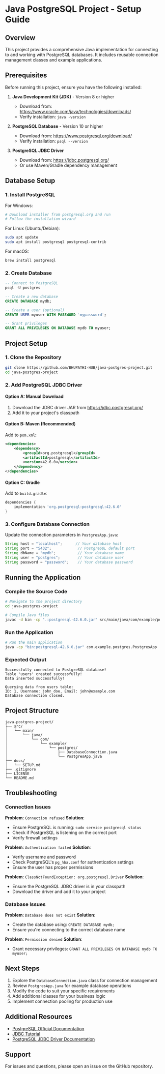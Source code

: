 # Java PostgreSQL Project - Setup Guide

## Overview
This project provides a comprehensive Java implementation for connecting to and working with PostgreSQL databases. It includes reusable connection management classes and example applications.

## Prerequisites

Before running this project, ensure you have the following installed:

1. **Java Development Kit (JDK)** - Version 8 or higher
   - Download from: https://www.oracle.com/java/technologies/downloads/
   - Verify installation: `java -version`

2. **PostgreSQL Database** - Version 10 or higher
   - Download from: https://www.postgresql.org/download/
   - Verify installation: `psql --version`

3. **PostgreSQL JDBC Driver**
   - Download from: https://jdbc.postgresql.org/
   - Or use Maven/Gradle dependency management

## Database Setup

### 1. Install PostgreSQL

For Windows:
```bash
# Download installer from postgresql.org and run
# Follow the installation wizard
```

For Linux (Ubuntu/Debian):
```bash
sudo apt update
sudo apt install postgresql postgresql-contrib
```

For macOS:
```bash
brew install postgresql
```

### 2. Create Database

```sql
-- Connect to PostgreSQL
psql -U postgres

-- Create a new database
CREATE DATABASE mydb;

-- Create a user (optional)
CREATE USER myuser WITH PASSWORD 'mypassword';

-- Grant privileges
GRANT ALL PRIVILEGES ON DATABASE mydb TO myuser;
```

## Project Setup

### 1. Clone the Repository

```bash
git clone https://github.com/BHUPATHI-HUB/java-postgres-project.git
cd java-postgres-project
```

### 2. Add PostgreSQL JDBC Driver

#### Option A: Manual Download
1. Download the JDBC driver JAR from https://jdbc.postgresql.org/
2. Add it to your project's classpath

#### Option B: Maven (Recommended)

Add to `pom.xml`:
```xml
<dependencies>
    <dependency>
        <groupId>org.postgresql</groupId>
        <artifactId>postgresql</artifactId>
        <version>42.6.0</version>
    </dependency>
</dependencies>
```

#### Option C: Gradle

Add to `build.gradle`:
```gradle
dependencies {
    implementation 'org.postgresql:postgresql:42.6.0'
}
```

### 3. Configure Database Connection

Update the connection parameters in `PostgresApp.java`:

```java
String host = "localhost";      // Your database host
String port = "5432";            // PostgreSQL default port
String dbName = "mydb";          // Your database name
String user = "postgres";        // Your database user
String password = "password";    // Your database password
```

## Running the Application

### Compile the Source Code

```bash
# Navigate to the project directory
cd java-postgres-project

# Compile Java files
javac -d bin -cp ".:postgresql-42.6.0.jar" src/main/java/com/example/postgres/*.java
```

### Run the Application

```bash
# Run the main application
java -cp "bin:postgresql-42.6.0.jar" com.example.postgres.PostgresApp
```

### Expected Output

```
Successfully connected to PostgreSQL database!
Table 'users' created successfully!
Data inserted successfully!

Querying data from users table:
ID: 1, Username: john_doe, Email: john@example.com
Database connection closed.
```

## Project Structure

```
java-postgres-project/
├── src/
│   └── main/
│       └── java/
│           └── com/
│               └── example/
│                   └── postgres/
│                       ├── DatabaseConnection.java
│                       └── PostgresApp.java
├── docs/
│   └── SETUP.md
├── .gitignore
├── LICENSE
└── README.md
```

## Troubleshooting

### Connection Issues

**Problem**: `Connection refused`
**Solution**: 
- Ensure PostgreSQL is running: `sudo service postgresql status`
- Check if PostgreSQL is listening on the correct port
- Verify firewall settings

**Problem**: `Authentication failed`
**Solution**:
- Verify username and password
- Check PostgreSQL's `pg_hba.conf` for authentication settings
- Ensure the user has proper permissions

**Problem**: `ClassNotFoundException: org.postgresql.Driver`
**Solution**:
- Ensure the PostgreSQL JDBC driver is in your classpath
- Download the driver and add it to your project

### Database Issues

**Problem**: `Database does not exist`
**Solution**:
- Create the database using: `CREATE DATABASE mydb;`
- Ensure you're connecting to the correct database name

**Problem**: `Permission denied`
**Solution**:
- Grant necessary privileges: `GRANT ALL PRIVILEGES ON DATABASE mydb TO myuser;`

## Next Steps

1. Explore the `DatabaseConnection.java` class for connection management
2. Review `PostgresApp.java` for example database operations
3. Modify the code to suit your specific requirements
4. Add additional classes for your business logic
5. Implement connection pooling for production use

## Additional Resources

- [PostgreSQL Official Documentation](https://www.postgresql.org/docs/)
- [JDBC Tutorial](https://docs.oracle.com/javase/tutorial/jdbc/)
- [PostgreSQL JDBC Driver Documentation](https://jdbc.postgresql.org/documentation/)

## Support

For issues and questions, please open an issue on the GitHub repository.

